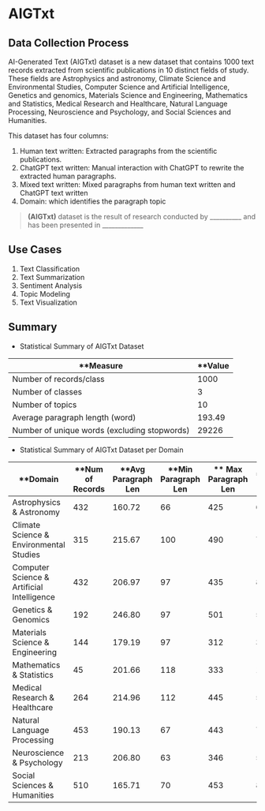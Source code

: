 # AIGTxt

## Data Collection Process
AI-Generated Text (AIGTxt) dataset is a new dataset that contains 1000 text records extracted from scientific publications in 10 distinct fields of study. These fields are Astrophysics and astronomy, Climate Science and Environmental Studies, Computer Science and Artificial Intelligence, Genetics and genomics, Materials Science and Engineering, Mathematics and Statistics, Medical Research and Healthcare, Natural Language Processing, Neuroscience and Psychology, and Social Sciences and Humanities. 

This dataset has four columns:
1. Human text written: Extracted paragraphs from the scientific publications.
2. ChatGPT text written: Manual interaction with ChatGPT to rewrite the extracted human paragraphs.
3. Mixed text written: Mixed paragraphs from human text written and ChatGPT text written 
4. Domain: which identifies the paragraph topic

> **(AIGTxt)** dataset is the result of research conducted by __________ and has been presented in _____________

## Use Cases
1. Text Classification
2. Text Summarization
3. Sentiment Analysis
4. Topic Modeling
5. Text Visualization

## Summary
- Statistical Summary of AIGTxt Dataset
  
| **Measure                                      | **Value  |
| -----------------------------------------------|----------|
| Number of records/class                        | 1000     |
| Number of classes                              | 3        |
| Number of topics                               | 10       |
| Average paragraph length (word)                | 193.49   |
| Number of unique words (excluding stopwords)   | 29226    |


- Statistical Summary of AIGTxt Dataset per Domain
  
| **Domain                                   | **Num of Records | **Avg Paragraph Len | **Min Paragraph Len | ** Max Paragraph Len | **Unique Words |
| -------------------------------------------|------------------|---------------------|---------------------|----------------------|----------------|
| Astrophysics & Astronomy                   | 432              | 160.72              | 66                  | 425                  | 6806           |
| Climate Science & Environmental Studies    | 315              | 215.67              | 100                 | 490                  | 7114           |
| Computer Science & Artificial Intelligence | 432              | 206.97              | 97                  | 435                  | 8310           |
| Genetics & Genomics                        | 192              | 246.80              | 97                  | 501                  | 5190           |
| Materials Science & Engineering            | 144              | 179.19              | 97                  | 312                  | 3021           |
| Mathematics & Statistics                   | 45               | 201.66              | 118                 | 333                  | 1516           |
| Medical Research & Healthcare              | 264              | 214.96              | 112                 | 445                  | 5576           |
| Natural Language Processing                | 453              | 190.13              | 67                  | 443                  | 7131           |
| Neuroscience & Psychology                  | 213              | 206.80              | 63                  | 346                  | 5123           |
| Social Sciences & Humanities               | 510              | 165.71              | 70                  | 453                  | 8908           |


